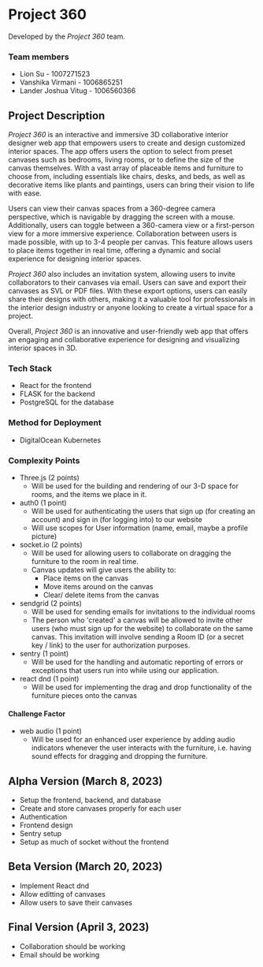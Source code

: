 # Project 360

Developed by the _Project 360_ team.

### Team members

- Lion Su - 1007271523
- Vanshika Virmani - 1006865251
- Lander Joshua Vitug - 1006560366

## Project Description

_Project 360_ is an interactive and immersive 3D collaborative interior designer web app that empowers users to create and design customized interior spaces. The app offers users the option to select from preset canvases such as bedrooms, living rooms, or to define the size of the canvas themselves. With a vast array of placeable items and furniture to choose from, including essentials like chairs, desks, and beds, as well as decorative items like plants and paintings, users can bring their vision to life with ease.

Users can view their canvas spaces from a 360-degree camera perspective, which is navigable by dragging the screen with a mouse. Additionally, users can toggle between a 360-camera view or a first-person view for a more immersive experience. Collaboration between users is made possible, with up to 3-4 people per canvas. This feature allows users to place items together in real time, offering a dynamic and social experience for designing interior spaces.

_Project 360_ also includes an invitation system, allowing users to invite collaborators to their canvases via email. Users can save and export their canvases as SVL or PDF files. With these export options, users can easily share their designs with others, making it a valuable tool for professionals in the interior design industry or anyone looking to create a virtual space for a project.

Overall, _Project 360_ is an innovative and user-friendly web app that offers an engaging and collaborative experience for designing and visualizing interior spaces in 3D.

### Tech Stack

- React for the frontend
- FLASK for the backend
- PostgreSQL for the database

### Method for Deployment

- DigitalOcean Kubernetes

### Complexity Points

- Three.js (2 points)
  - Will be used for the building and rendering of our 3-D space for rooms, and the items we place in it.
- auth0 (1 point)
  - Will be used for authenticating the users that sign up (for creating an account) and sign in (for logging into) to our website
  - Will use scopes for User information (name, email, maybe a profile picture)
- socket.io (2 points)
  - Will be used for allowing users to collaborate on dragging the furniture to the room in real time.
  - Canvas updates will give users the ability to:
    - Place items on the canvas
    - Move items around on the canvas
    - Clear/ delete items from the canvas
- sendgrid (2 points)
  - Will be used for sending emails for invitations to the individual rooms
  - The person who 'created' a canvas will be allowed to invite other users (who must sign up for the website) to collaborate on the same canvas. This invitation will involve sending a Room ID (or a secret key / link) to the user for authorization purposes.
- sentry (1 point)
  - Will be used for the handling and automatic reporting of errors or exceptions that users run into while using our application.
- react dnd (1 point)
  - Will be used for implementing the drag and drop functionality of the furniture pieces onto the canvas

#### Challenge Factor

- web audio (1 point)
  - Will be used for an enhanced user experience by adding audio indicators whenever the user interacts with the furniture, i.e. having sound effects for dragging and dropping the furniture.

## Alpha Version (March 8, 2023)

- Setup the frontend, backend, and database
- Create and store canvases properly for each user
- Authentication
- Frontend design
- Sentry setup
- Setup as much of socket without the frontend

## Beta Version (March 20, 2023)

- Implement React dnd
- Allow editting of canvases
- Allow users to save their canvases

## Final Version (April 3, 2023)

- Collaboration should be working
- Email should be working
